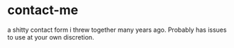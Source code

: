 # contact-me
a shitty contact form i threw together many years ago. Probably has issues to use at your own discretion.
